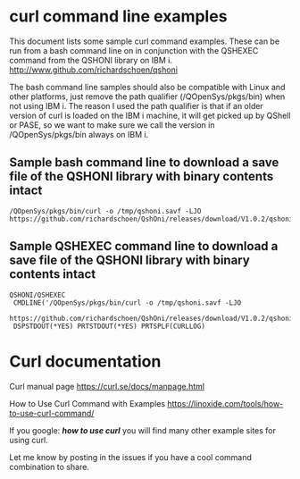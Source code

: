 # curl command line examples
This document lists some sample curl command examples. These can be run from a bash command line on in conjunction with the QSHEXEC command from the QSHONI library on IBM i. http://www.github.com/richardschoen/qshoni 

The bash command line samples should also be compatible with Linux and other platforms, just remove the path qualifier (/QOpenSys/pkgs/bin) when not using IBM i. The reason I used the path qualifier is that if an older version of curl is loaded on the IBM i machine, it will get picked up by QShell or PASE, so we want to make sure we call the version in /QOpenSys/pkgs/bin always on IBM i.

## Sample bash command line to download a save file of the QSHONI library with binary contents intact
```
/QOpenSys/pkgs/bin/curl -o /tmp/qshoni.savf -LJO https://github.com/richardschoen/QshOni/releases/download/V1.0.2/qshoni.sav
```

## Sample QSHEXEC command line to download a save file of the QSHONI library with binary contents intact
```
QSHONI/QSHEXEC 
 CMDLINE('/QOpenSys/pkgs/bin/curl -o /tmp/qshoni.savf -LJO 
 https://github.com/richardschoen/QshOni/releases/download/V1.0.2/qshoni.savf') 
 DSPSTDOUT(*YES) PRTSTDOUT(*YES) PRTSPLF(CURLLOG)                                  
```

# Curl documentation

Curl manual page
https://curl.se/docs/manpage.html

How to Use Curl Command with Examples
https://linoxide.com/tools/how-to-use-curl-command/

If you google: ***how to use curl*** you will find many other example sites for using curl. 

Let me know by posting in the issues if you have a cool command combination to share. 

